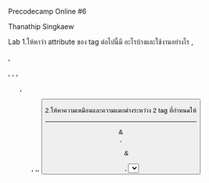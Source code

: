 Precodecamp Online #6

Thanathip Singkaew

Lab 
1.ให้หาว่า attribute ของ tag ต่อไปนี้มี อะไรบ้างและใช้งานอย่างไร <h>, <p>, <div>, <img>, <a>, <ul>, <ol>, <table>,<form>, <button>

2.ให้หาความเหมือนและความแตกต่างระหว่าง 2 tag ที่กำหนดให้
<hr> & <br>, <ul> & <ol>, <select> & <checkbox> & <radio button>, <div> & <span>, <script> & <style>

3.ให้หาว่า input type มีอะไรบ้างแต่ละ type แตกต่างกันอย่างไร
โดยให้แสดงข้อมูลแบบตาราง โดยใช้ tag table ใน HTML โดย ให้ตั้งชื่อไฟล์ว่า Lab.HTML, และมีชื่อบนตารางตามข้อดังนี้ 1. attribute 2.differentiation tag 3. input type